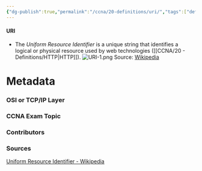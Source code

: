```yaml
---
{"dg-publish":true,"permalink":"/ccna/20-definitions/uri/","tags":["defs_ccna"],"created":"2023-11-05T10:55:11.000-08:00","updated":"2023-11-08T15:04:17.655-08:00"}
---
```


#### URI
- The *Uniform Resource Identifier* is a unique string that identifies a logical or physical resource used by web technologies ([[CCNA/20 - Definitions/HTTP\|HTTP]]).
![URI-1.png](/img/user/Attachments/URI-1.png)
Source: [Wikipedia](https://en.wikipedia.org/wiki/Uniform_Resource_Identifier#Example_URIs)





# Metadata
### OSI or TCP/IP Layer

### CCNA Exam Topic

### Contributors

### Sources
[Uniform Resource Identifier - Wikipedia](https://en.wikipedia.org/wiki/Uniform_Resource_Identifier)